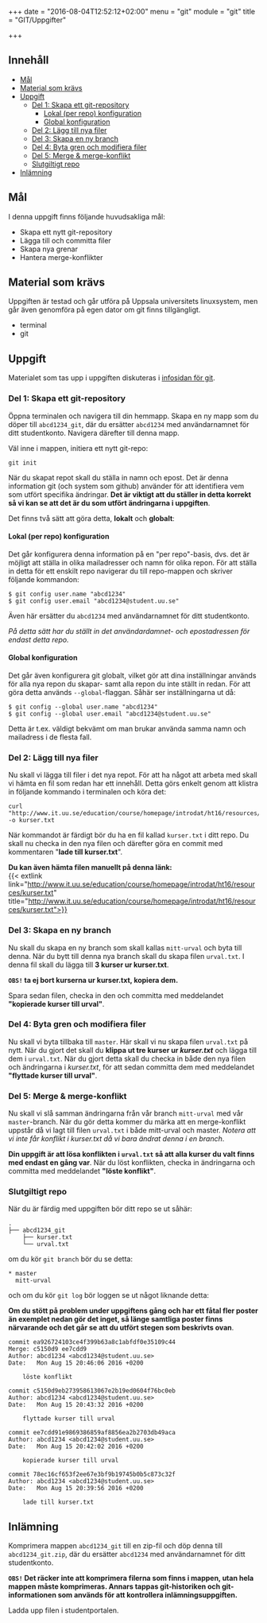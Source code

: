 +++
date = "2016-08-04T12:52:12+02:00"
menu = "git"
module = "git"
title = "GIT/Uppgifter"

+++

## Innehåll


+ [Mål](#mål)
+ [Material som krävs](#material-som-krävs)
+ [Uppgift](#uppgift)
	+ [Del 1: Skapa ett git-repository](#del-1-skapa-ett-git-repository)
		+ [Lokal (per repo) konfiguration](#lokal-per-repo-konfiguration)
		+ [Global konfiguration](#global-konfiguration)
	+ [Del 2: Lägg till nya filer](#del-2-lägg-till-nya-filer)
	+ [Del 3: Skapa en ny branch](#del-3-skapa-en-ny-branch)
	+ [Del 4: Byta gren och modifiera filer](#del-4-byta-gren-och-modifiera-filer)
	+ [Del 5: Merge & merge-konflikt](#del-5-merge-&-merge-konflikt)
	+ [Slutgiltigt repo](#slutgiltigt-repo)
+ [Inlämning](#inlämning)

## Mål
I denna uppgift finns följande huvudsakliga mål:

- Skapa ett nytt git-repository
- Lägga till och committa filer
- Skapa nya grenar
- Hantera merge-konflikter

## Material som krävs
Uppgiften är testad och går utföra på Uppsala universitets linuxsystem,
men går även genomföra på egen dator om git finns tillgängligt.

- terminal
- git

## Uppgift
Materialet som tas upp i uppgiften diskuteras i [infosidan för git](../).

### Del 1: Skapa ett git-repository
Öppna terminalen och navigera till din hemmapp. Skapa en ny mapp
som du döper till `abcd1234_git`, där du ersätter `abcd1234` med
användarnamnet för ditt studentkonto. Navigera därefter till
denna mapp.

Väl inne i mappen, initiera ett nytt git-repo:
```
git init
```

När du skapat repot skall du ställa in namn och epost. Det
är denna information git (och system som github) använder för att
identifiera vem som utfört specifika ändringar. **Det är viktigt
att du ställer in detta korrekt så vi kan se att det är du som
utfört ändringarna i uppgiften**.

Det finns två sätt att göra detta, **lokalt** och **globalt**:

#### Lokal (per repo) konfiguration
Det går konfigurera denna information på en "per repo"-basis, dvs.
det är möjligt att ställa in olika mailadresser och namn för olika
repon. För att ställa in detta för ett enskilt repo navigerar du
till repo-mappen och skriver följande kommandon:

```none
$ git config user.name "abcd1234"
$ git config user.email "abcd1234@student.uu.se"
```
Även här ersätter du `abcd1234` med användarnamnet för ditt studentkonto.

*På detta sätt har du ställt in det användardamnet- och epostadressen för
endast detta repo.*

#### Global konfiguration
Det går även konfigurera git globalt, vilket gör att dina inställningar
används för alla nya repon du skapar- samt alla repon du inte ställt in
redan. För att göra detta används `--global`-flaggan. Såhär ser inställningarna
ut då:

```none
$ git config --global user.name "abcd1234"
$ git config --global user.email "abcd1234@student.uu.se"
```

Detta är t.ex. väldigt bekvämt om man brukar använda samma namn och mailadress
i de flesta fall.

### Del 2: Lägg till nya filer
Nu skall vi lägga till filer i det nya repot. För att ha något att arbeta med
skall vi hämta en fil som redan har ett innehåll. Detta görs enkelt genom
att klistra in följande kommando i terminalen och köra det:
```none
curl "http://www.it.uu.se/education/course/homepage/introdat/ht16/resources/kurser.txt" -o kurser.txt
```
När kommandot är färdigt bör du ha en fil kallad `kurser.txt` i ditt repo. Du skall nu checka in
den nya filen och därefter göra en commit med kommentaren "**lade till kurser.txt**".

**Du kan även hämta filen manuellt på denna länk:**  
{{< extlink link="http://www.it.uu.se/education/course/homepage/introdat/ht16/resources/kurser.txt" title="http://www.it.uu.se/education/course/homepage/introdat/ht16/resources/kurser.txt">}}

### Del 3: Skapa en ny branch
Nu skall du skapa en ny branch som skall kallas `mitt-urval` och byta till denna.
När du bytt till denna nya branch skall du skapa filen `urval.txt`. I denna fil skall
du lägga till **3 kurser ur kurser.txt**.

**`OBS!` ta ej bort kurserna ur kurser.txt, kopiera dem.**

Spara sedan filen, checka in den och committa med meddelandet **"kopierade kurser till urval"**.

### Del 4: Byta gren och modifiera filer
Nu skall vi byta tillbaka till `master`. Här skall vi nu skapa filen `urval.txt` på nytt.
När du gjort det skall du **klippa ut tre kurser ur _kurser.txt_** och lägga till dem i
`urval.txt`. När du gjort detta skall du checka in både den nya filen och ändringarna i
*kurser.txt*, för att sedan committa dem med meddelandet **"flyttade kurser till urval"**.

### Del 5: Merge & merge-konflikt
Nu skall vi slå samman ändringarna från vår branch `mitt-urval` med vår `master`-branch.
När du gör detta kommer du märka att en merge-konflikt uppstår då vi lagt till
filen `urval.txt` i både mitt-urval och master. *Notera att vi inte får konflikt i
kurser.txt då vi bara ändrat denna i en branch*.

**Din uppgift är att lösa konflikten i `urval.txt` så att alla kurser du valt finns med
endast en gång var**. När du löst konflikten, checka in ändringarna och committa med
meddelandet **"löste konflikt"**.

### Slutgiltigt repo
När du är färdig med uppgiften bör ditt repo se ut såhär:

```none
.
├── abcd1234_git
    ├── kurser.txt
    └── urval.txt
```
om du kör `git branch` bör du se detta:
```none
* master
  mitt-urval
```

och om du kör `git log` bör loggen se ut något liknande detta:

**Om du stött på problem under uppgiftens gång och har ett fåtal
fler poster än exemplet nedan gör det inget, så länge samtliga
poster finns närvarande och det går se att du utfört
stegen som beskrivts ovan**.

```none
commit ea926724103ce4f399b63a8c1abfdf0e35109c44
Merge: c5150d9 ee7cdd9
Author: abcd1234 <abcd1234@student.uu.se>
Date:   Mon Aug 15 20:46:06 2016 +0200

    löste konflikt

commit c5150d9eb273958613067e2b19ed0604f76bc0eb
Author: abcd1234 <abcd1234@student.uu.se>
Date:   Mon Aug 15 20:43:32 2016 +0200

    flyttade kurser till urval

commit ee7cdd91e9869386859af8856ea2b2703db49aca
Author: abcd1234 <abcd1234@student.uu.se>
Date:   Mon Aug 15 20:42:02 2016 +0200

    kopierade kurser till urval

commit 78ec16cf653f2ee67e3bf9b19745b0b5c873c32f
Author: abcd1234 <abcd1234@student.uu.se>
Date:   Mon Aug 15 20:39:56 2016 +0200

    lade till kurser.txt
```


## Inlämning
Komprimera mappen `abcd1234_git` till en zip-fil och döp denna till `abcd1234_git.zip`, där du
ersätter `abcd1234` med användarnamnet för ditt studentkonto.

**`OBS!` Det räcker inte att komprimera filerna som finns i mappen, utan hela mappen måste komprimeras.
Annars tappas git-historiken och git-informationen som används för att kontrollera inlämningsuppgiften.**

Ladda upp filen i studentportalen.
